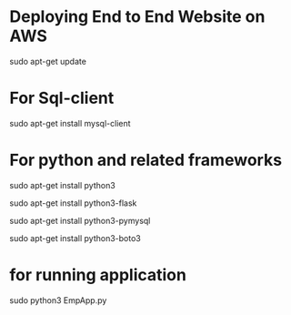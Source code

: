 # Deploying End to End Website on AWS

sudo apt-get update
# For Sql-client
sudo apt-get install mysql-client

# For python and related frameworks

sudo apt-get install python3

sudo apt-get install python3-flask

sudo apt-get install python3-pymysql

sudo apt-get install python3-boto3

# for running application
sudo python3 EmpApp.py

